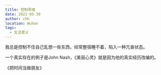 ```yaml
---
title: 控制思维
date: 2022-05-30
author: chh
location: Wuhan
tags:
  - 生活意义
---
```


我总是控制不住自己乱想一些东西，经常整宿睡不着，陷入一种亢奋状态。

一个真实存在的例子是John Nash，《美丽心灵》就是因为他的真实经历改编的。

《把时间当做朋友》
